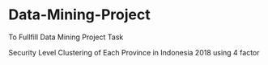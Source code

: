 # Data-Mining-Project
To Fullfill Data Mining Project Task

Security Level Clustering of Each Province in Indonesia 2018 using 4 factor
